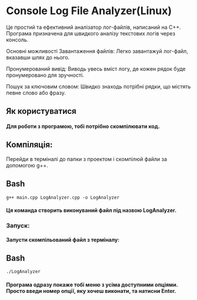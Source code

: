 # Console Log File Analyzer(Linux)

Це простий та ефективний аналізатор лог-файлів, написаний на C++. Програма призначена для швидкого аналізу текстових логів через консоль.

Основні можливості
Завантаження файлів: Легко завантажуй лог-файл, вказавши шлях до нього.

Пронумерований вивід: Виводь увесь вміст логу, де кожен рядок буде пронумеровано для зручності.

Пошук за ключовим словом: Швидко знаходь потрібні рядки, що містять певне слово або фразу.

Як користуватися
---
#### Для роботи з програмою, тобі потрібно скомпілювати код.

Компіляція:
---
Перейди в терміналі до папки з проектом і скомпілюй файли за допомогою g++.

## Bash

``` g++ main.cpp LogAnalyzer.cpp -o LogAnalyzer ```
#### Ця команда створить виконуваний файл під назвою LogAnalyzer.

### Запуск:
#### Запусти скомпільований файл з терміналу:

## Bash

```./LogAnalyzer```

#### Програма одразу покаже тобі меню з усіма доступними опціями. Просто введи номер опції, яку хочеш виконати, та натисни Enter.
